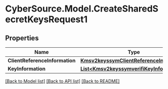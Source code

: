 # CyberSource.Model.CreateSharedSecretKeysRequest1
## Properties

Name | Type | Description | Notes
------------ | ------------- | ------------- | -------------
**ClientReferenceInformation** | [**Kmsv2keyssymClientReferenceInformation**](Kmsv2keyssymClientReferenceInformation.md) |  | [optional] 
**KeyInformation** | [**List&lt;Kmsv2keyssymverifiKeyInformation&gt;**](Kmsv2keyssymverifiKeyInformation.md) |  | [optional] 

[[Back to Model list]](../README.md#documentation-for-models) [[Back to API list]](../README.md#documentation-for-api-endpoints) [[Back to README]](../README.md)

